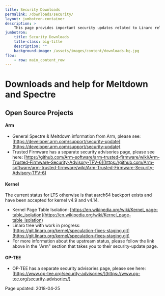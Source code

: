 ```yaml
---
title: Security Downloads
permalink: /downloads/security/
layout: jumbotron-container
description: >
    This page provides important security updates related to Linaro releases downloads.
jumbotron:
    title: Security Downloads
    title-class: big-title
    description: ""
    background-image: /assets/images/content/downloads-bg.jpg
flow:
    - row: main_content_row
---
```

# Downloads and help for Meltdown and Spectre
## Open Source Projects
#### Arm
* General Spectre & Meltdown information from Arm, please see: [https://developer.arm.com/support/security-update](https://developer.arm.com/support/security-update)
* Trusted Firmware has a separate security advisories page, please see here: [https://github.com/Arm-software/arm-trusted-firmware/wiki/Arm-Trusted-Firmware-Security-Advisory-TFV-6](https://github.com/Arm-software/arm-trusted-firmware/wiki/Arm-Trusted-Firmware-Security-Advisory-TFV-6)

#### Kernel
The current status for LTS otherwise is that aarch64 backport exists and have
been accepted for kernel v4.9 and v4.14.

* Kernel Page Table Isolation: [https://en.wikipedia.org/wiki/Kernel_page-table_isolation](https://en.wikipedia.org/wiki/Kernel_page-table_isolation)
* Linaro tree with work in progress: [https://git.linaro.org/kernel/speculation-fixes-staging.git](https://git.linaro.org/kernel/speculation-fixes-staging.git)
* For more information about the upstream status, please follow the link above in the "Arm" section that takes you to their security-update page.

#### OP-TEE
* OP-TEE has a separate security advisories page, please see here: [https://www.op-tee.org/security-advisories/](https://www.op-tee.org/security-advisories/)

Page updated: 2018-04-25
